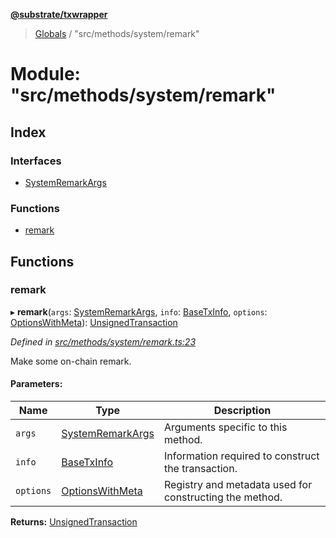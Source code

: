 **[@substrate/txwrapper](../README.md)**

> [Globals](../globals.md) / "src/methods/system/remark"

# Module: "src/methods/system/remark"

## Index

### Interfaces

* [SystemRemarkArgs](../interfaces/_src_methods_system_remark_.systemremarkargs.md)

### Functions

* [remark](_src_methods_system_remark_.md#remark)

## Functions

### remark

▸ **remark**(`args`: [SystemRemarkArgs](../interfaces/_src_methods_system_remark_.systemremarkargs.md), `info`: [BaseTxInfo](../interfaces/_src_util_types_.basetxinfo.md), `options`: [OptionsWithMeta](../interfaces/_src_util_types_.optionswithmeta.md)): [UnsignedTransaction](../interfaces/_src_util_types_.unsignedtransaction.md)

*Defined in [src/methods/system/remark.ts:23](https://github.com/paritytech/txwrapper/blob/96fc986/src/methods/system/remark.ts#L23)*

Make some on-chain remark.

#### Parameters:

Name | Type | Description |
------ | ------ | ------ |
`args` | [SystemRemarkArgs](../interfaces/_src_methods_system_remark_.systemremarkargs.md) | Arguments specific to this method. |
`info` | [BaseTxInfo](../interfaces/_src_util_types_.basetxinfo.md) | Information required to construct the transaction. |
`options` | [OptionsWithMeta](../interfaces/_src_util_types_.optionswithmeta.md) | Registry and metadata used for constructing the method.  |

**Returns:** [UnsignedTransaction](../interfaces/_src_util_types_.unsignedtransaction.md)
